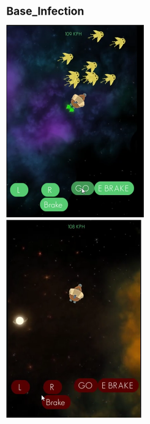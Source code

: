 # Base_Infection

![Image description](https://github.com/Jaime-Cristobal/Base_Infection/blob/master/1%20-%20Demo/Images/pic1.png) ![Image description](https://github.com/Jaime-Cristobal/Base_Infection/blob/master/1%20-%20Demo/Images/pic3.png)
